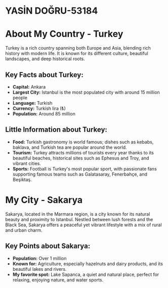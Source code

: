 # YASİN DOĞRU-53184
# About My Country - Turkey

Turkey is a rich country spanning both Europe and Asia, blending rich history with modern life. It is known for its different culture, beautiful landscapes, and deep historical roots.

## Key Facts about Turkey:
- **Capital:** Ankara
- **Largest City:** Istanbul is the most populated city with around 15 million people
- **Language:** Turkish
- **Currency:** Turkish lira (₺)
- **Population:** Around 85 million

## Little Information about Turkey:
- **Food:** Turkish gastronomy is world famous; dishes such as kebabs, baklava, and Turkish tea are popular around the world.
- **Tourism:** Turkey attracts millions of tourists every year thanks to its beautiful beaches, historical sites such as Ephesus and Troy, and vibrant cities.
- **Sports:** Football is Turkey's most popular sport, with passionate fans supporting famous teams such as Galatasaray, Fenerbahçe, and Beşiktaş.

# My City - Sakarya

Sakarya, located in the Marmara region, is a city known for its natural beauty and proximity to Istanbul. Nestled between lush forests and the Black Sea, Sakarya offers a peaceful yet vibrant lifestyle with a mix of rural and urban charm.

## Key Points about Sakarya:
- **Population:** Over 1 million
- **Known for:** Agriculture, especially hazelnuts and dairy products, and its beautiful lakes and rivers.
- **My favorite spot:** Lake Sapanca, a quiet and natural place, perfect for relaxing, enjoying nature, and water sports.
